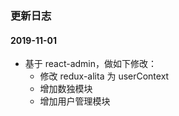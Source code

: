 ### 更新日志

#### 2019-11-01

-   基于 react-admin，做如下修改：
    -   修改 redux-alita 为 userContext
    -   增加数独模块
    -   增加用户管理模块
